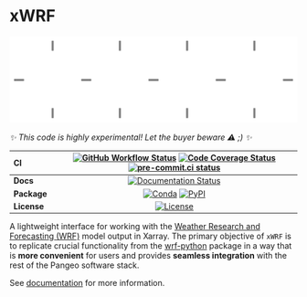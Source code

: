 # xWRF

![Logo](docs/source/_static/xwrf_logo_bg_dark.svg)

_✨ This code is highly experimental! Let the buyer beware ⚠️ ;) ✨_

| CI          | [![GitHub Workflow Status][github-ci-badge]][github-ci-link] [![Code Coverage Status][codecov-badge]][codecov-link] [![pre-commit.ci status][pre-commit.ci-badge]][pre-commit.ci-link] |
| :---------- | :------------------------------------------------------------------------------------------------------------------------------------------------------------------------------------: |
| **Docs**    |                                                                     [![Documentation Status][rtd-badge]][rtd-link]                                                                     |
| **Package** |                                                          [![Conda][conda-badge]][conda-link] [![PyPI][pypi-badge]][pypi-link]                                                          |
| **License** |                                                                         [![License][license-badge]][repo-link]                                                                         |

A lightweight interface for working with the [Weather Research and Forecasting (WRF)](https://www2.mmm.ucar.edu/wrf/users/) model output in Xarray. The primary objective of `xWRF` is to replicate crucial functionality from the [wrf-python](https://github.com/NCAR/wrf-python) package in a way that is **more convenient** for users and provides **seamless integration** with the rest of the Pangeo software stack.

See [documentation](https://xwrf.readthedocs.io/) for more information.

[github-ci-badge]: https://img.shields.io/github/workflow/status/ncar-xdev/xwrf/CI?label=CI&logo=github
[github-ci-link]: https://github.com/ncar-xdev/xwrf/actions?query=workflow%3ACI
[codecov-badge]: https://img.shields.io/codecov/c/github/ncar-xdev/xwrf.svg?logo=codecov
[codecov-link]: https://codecov.io/gh/ncar-xdev/xwrf
[rtd-badge]: https://img.shields.io/readthedocs/xwrf/latest.svg
[rtd-link]: https://xwrf.readthedocs.io/en/latest/?badge=latest
[pypi-badge]: https://img.shields.io/pypi/v/xwrf?logo=pypi
[pypi-link]: https://pypi.org/project/xwrf
[conda-badge]: https://img.shields.io/conda/vn/conda-forge/xwrf?logo=anaconda
[conda-link]: https://anaconda.org/conda-forge/xwrf
[license-badge]: https://img.shields.io/github/license/ncar-xdev/xwrf
[repo-link]: https://github.com/ncar-xdev/xwrf
[pre-commit.ci-badge]: https://results.pre-commit.ci/badge/github/ncar-xdev/xwrf/main.svg
[pre-commit.ci-link]: https://results.pre-commit.ci/latest/github/ncar-xdev/xwrf/main
